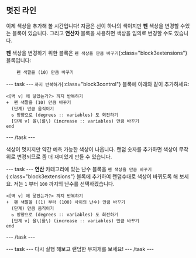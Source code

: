 ## 멋진 라인

이제 색상을 추가해 볼 시간입니다! 지금은 선이 하나의 색이지만 **펜** 색상을 변경할 수있는 블록이 있습니다. 그리고 **연산자** 블록을 사용하면 색상을 임의로 변경할 수도 있습니다.

**펜** 색상을 변경하기 위한 블록은 `펜 색상을 만큼 바꾸기`{:class="block3extensions"} 블록입니다:

```blocks3
    펜 색깔을 (10) 만큼 바꾸기
```

--- task --- `까지 반복하기`{:class="block3control"} 블록에 아래와 같이 추가하세요:

```blocks3
<[벽 v] 에 닿았는가?> 까지 반복하기 
+  펜 색깔을 (10) 만큼 바꾸기
  (단계) 만큼 움직이기
  ↻ 방향으로 (degrees :: variables) 도 회전하기
  [단계 v] 을\(를\) (increase :: variables) 만큼 바꾸기
end
```

--- /task ---

색상이 멋지지만 약간 예측 가능한 색상이 나옵니다. 랜덤 숫자를 추가하면 색상이 무작위로 변경되므로 좀 더 재미있게 만들 수 있습니다.

--- task --- **연산** 카테고리에 있는 난수 블록을 `펜 색상을 만큼 바꾸기`{:class="block3extensions"} 블록에 추가하여 랜덤수대로 색상이 바뀌도록 해 보세요. 저는 `1` 부터 `100` 까지의 난수를 선택하겠습니다.

```blocks3
<[벽 v] 에 닿았는가?> 까지 반복하기 
+  펜 색깔을 ((1) 부터 (100) 사이의 난수) 만큼 바꾸기
  (단계) 만큼 움직이기
  ↻ 방향으로 (degrees :: variables) 도 회전하기
  [단계 v] 을\(를\) (increase :: variables) 만큼 바꾸기
end
```

--- /task ---

--- task --- 다시 실행 해보고 랜덤한 무지개를 보세요! --- /task ---